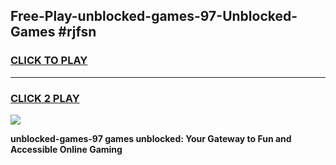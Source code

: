 
## Free-Play-unblocked-games-97-Unblocked-Games #rjfsn
<h3>
<a href="https://news.freeplayer.one?title=unblocked-games-97&ref=8M">CLICK TO PLAY</a></h3>
<hr>

<h3>
<a href="https://news.freeplayer.one?title=unblocked-games-97&ref=8M">CLICK 2 PLAY</a>
  
</h3>

<a href="https://news.freeplayer.one?title=unblocked-games-97&ref=8M"><img src="https://clearcache.store/games.png"></a>


**unblocked-games-97 games unblocked: Your Gateway to Fun and Accessible Online Gaming**
